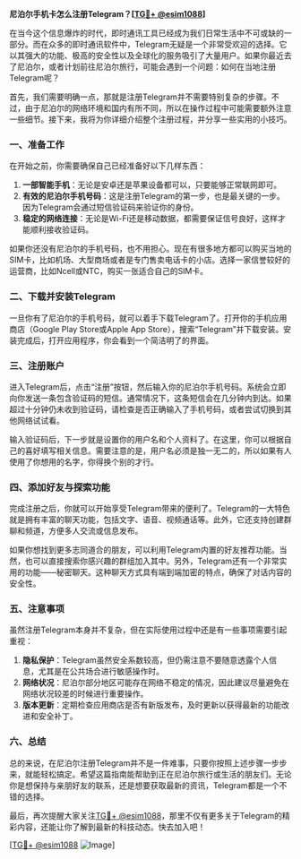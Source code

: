 **尼泊尔手机卡怎么注册Telegram？[[TG💪+ @esim1088](https://t.me/s/esim1088)]**

在当今这个信息爆炸的时代，即时通讯工具已经成为我们日常生活中不可或缺的一部分。而在众多的即时通讯软件中，Telegram无疑是一个非常受欢迎的选择。它以其强大的功能、极高的安全性以及全球化的服务吸引了大量用户。如果你最近去了尼泊尔，或者计划前往尼泊尔旅行，可能会遇到一个问题：如何在当地注册Telegram呢？

首先，我们需要明确一点，那就是注册Telegram并不需要特别复杂的步骤。不过，由于尼泊尔的网络环境和国内有所不同，所以在操作过程中可能需要额外注意一些细节。接下来，我将为你详细介绍整个注册过程，并分享一些实用的小技巧。

### 一、准备工作

在开始之前，你需要确保自己已经准备好以下几样东西：

1. **一部智能手机**：无论是安卓还是苹果设备都可以，只要能够正常联网即可。
2. **有效的尼泊尔手机号码**：这是注册Telegram的第一步，也是最关键的一步。因为Telegram会通过短信验证码来验证你的身份。
3. **稳定的网络连接**：无论是Wi-Fi还是移动数据，都需要保证信号良好，这样才能顺利接收验证码。

如果你还没有尼泊尔的手机号码，也不用担心。现在有很多地方都可以购买当地的SIM卡，比如机场、大型商场或者是专门售卖电话卡的小店。选择一家信誉较好的运营商，比如Ncell或NTC，购买一张适合自己的SIM卡。

### 二、下载并安装Telegram

一旦你有了尼泊尔的手机号码，就可以着手下载Telegram了。打开你的手机应用商店（Google Play Store或Apple App Store），搜索“Telegram”并下载安装。安装完成后，打开应用程序，你会看到一个简洁明了的界面。

### 三、注册账户

进入Telegram后，点击“注册”按钮，然后输入你的尼泊尔手机号码。系统会立即向你发送一条包含验证码的短信。通常情况下，这条短信会在几分钟内到达。如果超过十分钟仍未收到验证码，请检查是否正确输入了手机号码，或者尝试切换到其他网络试试看。

输入验证码后，下一步就是设置你的用户名和个人资料了。在这里，你可以根据自己的喜好填写相关信息。需要注意的是，用户名必须是独一无二的，所以如果有人使用了你想用的名字，你得换个别的才行。

### 四、添加好友与探索功能

完成注册之后，你就可以开始享受Telegram带来的便利了。Telegram的一大特色就是拥有丰富的聊天功能，包括文字、语音、视频通话等。此外，它还支持创建群聊和频道，方便多人交流或信息发布。

如果你想找到更多志同道合的朋友，可以利用Telegram内置的好友推荐功能。当然，也可以直接搜索你感兴趣的群组加入其中。另外，Telegram还有一个非常实用的功能——秘密聊天。这种聊天方式具有端到端加密的特点，确保了对话内容的安全性。

### 五、注意事项

虽然注册Telegram本身并不复杂，但在实际使用过程中还是有一些事项需要引起重视：

1. **隐私保护**：Telegram虽然安全系数较高，但仍需注意不要随意透露个人信息，尤其是在公共场合进行敏感操作时。
2. **网络状况**：尼泊尔部分地区可能存在网络不稳定的情况，因此建议尽量避免在网络状况较差的时候进行重要操作。
3. **版本更新**：定期检查应用商店是否有新版发布，及时更新以获得最新的功能改进和安全补丁。

### 六、总结

总的来说，在尼泊尔注册Telegram并不是一件难事，只要你按照上述步骤一步步来，就能轻松搞定。希望这篇指南能帮助到正在尼泊尔旅行或生活的朋友们。无论你是想保持与亲朋好友的联系，还是想要获取最新的资讯，Telegram都是一个不错的选择。

最后，再次提醒大家关注[TG💪+ @esim1088](https://t.me/s/esim1088)，那里不仅有更多关于Telegram的精彩内容，还能让你了解到最新的科技动态。快去加入吧！

[[TG💪+ @esim1088](https://t.me/s/esim1088) ![Image](https://i.postimg.cc/4NQfJmqS/Snipaste-2025-05-13-00-14-12.png)]